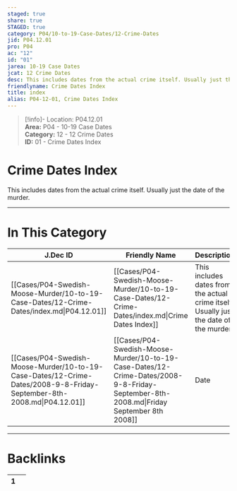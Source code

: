 ```yaml
---  
staged: true  
share: true  
STAGED: true  
category: P04/10-to-19-Case-Dates/12-Crime-Dates  
jid: P04.12.01  
pro: P04  
ac: "12"  
id: "01"  
jarea: 10-19 Case Dates  
jcat: 12 Crime Dates  
desc: This includes dates from the actual crime itself. Usually just the date of the murder.  
friendlyname: Crime Dates Index  
title: index  
alias: P04-12-01, Crime Dates Index  
---  
```

  
>[!info]- Location: P04.12.01  
>**Area:** P04 - 10-19 Case Dates  
>**Category:** 12 - 12 Crime Dates  
>**ID:** 01 - Crime Dates Index  
  
# Crime Dates Index  
  
This includes dates from the actual crime itself. Usually just the date of the murder.  
  
  
  
---  
# In This Category  
  
| J.Dec ID                                                                                                               | Friendly Name                                                                                                                          | Description                                                                            |  
| ---------------------------------------------------------------------------------------------------------------------- | -------------------------------------------------------------------------------------------------------------------------------------- | -------------------------------------------------------------------------------------- |  
| [[Cases/P04-Swedish-Moose-Murder/10-to-19-Case-Dates/12-Crime-Dates/index.md\|P04.12.01]]                              | [[Cases/P04-Swedish-Moose-Murder/10-to-19-Case-Dates/12-Crime-Dates/index.md\|Crime Dates Index]]                                      | This includes dates from the actual crime itself. Usually just the date of the murder. |  
| [[Cases/P04-Swedish-Moose-Murder/10-to-19-Case-Dates/12-Crime-Dates/2008-9-8-Friday-September-8th-2008.md\|P04.12.01]] | [[Cases/P04-Swedish-Moose-Murder/10-to-19-Case-Dates/12-Crime-Dates/2008-9-8-Friday-September-8th-2008.md\|Friday September 8th 2008]] | Date                                                                                   |  
  
  
---  
# Backlinks  
<div><table class="dataview table-view-table"><thead class="table-view-thead"><tr class="table-view-tr-header"><th class="table-view-th"><span></span><span class="dataview small-text">1</span></th><th class="table-view-th"><span></span></th></tr></thead><tbody class="table-view-tbody"></tbody></table></div>